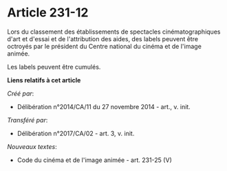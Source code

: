 # Article 231-12

Lors du classement des établissements de spectacles cinématographiques d'art et d'essai et de l'attribution des aides, des
labels peuvent être octroyés par le président du Centre national du cinéma et de l'image animée. 

Les labels peuvent être cumulés.

**Liens relatifs à cet article**

_Créé par_:

  - Délibération n°2014/CA/11 du 27 novembre 2014 - art., v. init.

_Transféré par_:

  - Délibération n°2017/CA/02 - art. 3, v. init.

_Nouveaux textes_:

  - Code du cinéma et de l'image animée - art. 231-25 (V)
